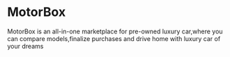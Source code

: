 # MotorBox
MotorBox is an all-in-one marketplace for pre-owned luxury car,where you can compare models,finalize purchases and drive home with luxury car of your dreams
